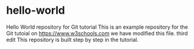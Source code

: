 # hello-world
Hello World repository for Git tutorial
This is an example repository for the Git tutoial on https://www.w3schools.com
we have modified this file.
third edit
This repository is built step by step in the tutorial.
